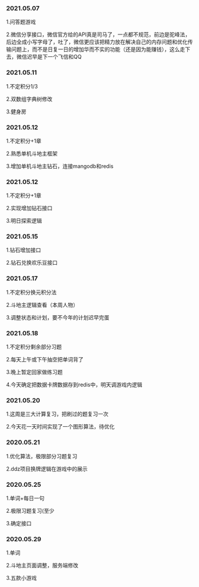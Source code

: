 ### 2021.05.07
1.问答题游戏

2.微信分享接口，微信官方给的API真是司马了，一点都不规范，前边是驼峰法，后边全成小写字母了，吐了，微信更应该把精力放在解决自己的内存问题和优化传输问题上，而不是日复一日的增加华而不实的功能（还是因为能赚钱），这么走下去，微信迟早是下一个飞信和QQ


### 2021.05.11
1.不定积分1/3

2.双数组字典树修改

3.健身房


### 2021.05.12
1.不定积分+1章

2.熟悉单机斗地主框架

3.增加单机斗地主钻石，连接mangodb和redis


### 2021.05.12
1.不定积分+1章

2.实现增加钻石接口

3.明日探索逻辑


### 2021.05.15
1.钻石增加接口

2.钻石兑换欢乐豆接口


### 2021.05.17
1.不定积分换元积分法

2.斗地主逻辑查看（本周人物）

3.调整状态和计划，要不今年的计划迟早完蛋


### 2021.05.18
1.不定积分剩余部分习题

2.每天上午或下午抽空把单词背了

3.晚上暂定回家做练习题

4.今天确定把数据卡牌数据存到redis中，明天调游戏内逻辑


### 2021.05.20
1.这周是三大计算复习，把刷过的题复习一次

2.今天花一天时间实现了一个图形算法，待优化


### 2020.05.21
1.优化算法，极限部分习题复习

2.ddz项目换牌逻辑在游戏中的展示


### 2020.05.25
1.单词+每日一句

2.极限习题复习(至少

3.确定接口


### 2020.05.29
1.单词

2.斗地主页面调整，服务端修改

3.五款小游戏
